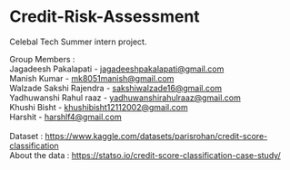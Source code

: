 # Credit-Risk-Assessment
Celebal Tech Summer intern project.

Group Members : <br>
Jagadeesh Pakalapati - jagadeeshpakalapati@gmail.com <br>
Manish Kumar - mk8051manish@gmail.com <br>
Walzade Sakshi Rajendra - sakshiwalzade16@gmail.com <br>
Yadhuwanshi Rahul raaz - yadhuwanshirahulraaz@gmail.com <br>
Khushi Bisht - khushibisht12112002@gmail.com <br>
Harshit - harshlf4@gmail.com <br>
<br>
Dataset : https://www.kaggle.com/datasets/parisrohan/credit-score-classification <br>
About the data : https://statso.io/credit-score-classification-case-study/
